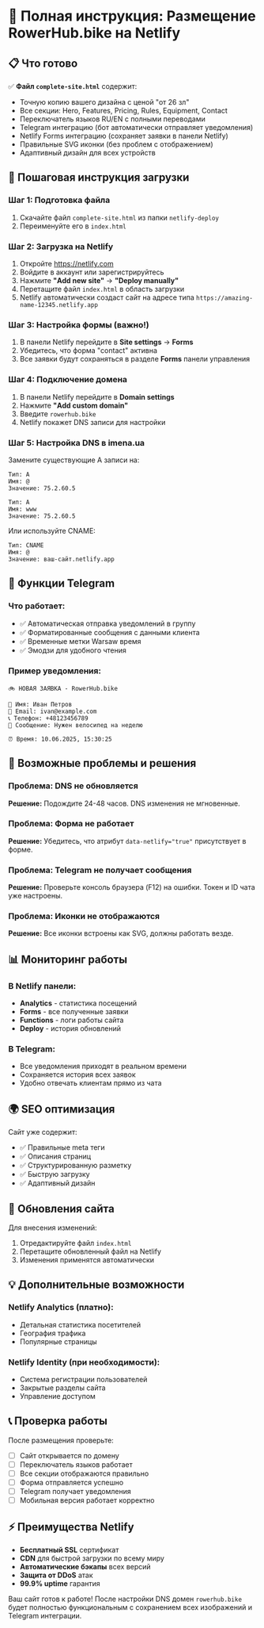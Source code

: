 # 🚀 Полная инструкция: Размещение RowerHub.bike на Netlify

## 📋 Что готово

✅ **Файл `complete-site.html`** содержит:
- Точную копию вашего дизайна с ценой "от 26 зл"
- Все секции: Hero, Features, Pricing, Rules, Equipment, Contact
- Переключатель языков RU/EN с полными переводами
- Telegram интеграцию (бот автоматически отправляет уведомления)
- Netlify Forms интеграцию (сохраняет заявки в панели Netlify)
- Правильные SVG иконки (без проблем с отображением)
- Адаптивный дизайн для всех устройств

## 🚀 Пошаговая инструкция загрузки

### Шаг 1: Подготовка файла
1. Скачайте файл `complete-site.html` из папки `netlify-deploy`
2. Переименуйте его в `index.html`

### Шаг 2: Загрузка на Netlify
1. Откройте https://netlify.com
2. Войдите в аккаунт или зарегистрируйтесь
3. Нажмите **"Add new site"** → **"Deploy manually"**
4. Перетащите файл `index.html` в область загрузки
5. Netlify автоматически создаст сайт на адресе типа `https://amazing-name-12345.netlify.app`

### Шаг 3: Настройка формы (важно!)
1. В панели Netlify перейдите в **Site settings** → **Forms**
2. Убедитесь, что форма "contact" активна
3. Все заявки будут сохраняться в разделе **Forms** панели управления

### Шаг 4: Подключение домена
1. В панели Netlify перейдите в **Domain settings**
2. Нажмите **"Add custom domain"**
3. Введите `rowerhub.bike`
4. Netlify покажет DNS записи для настройки

### Шаг 5: Настройка DNS в imena.ua
Замените существующие A записи на:
```
Тип: A
Имя: @
Значение: 75.2.60.5

Тип: A  
Имя: www
Значение: 75.2.60.5
```

Или используйте CNAME:
```
Тип: CNAME
Имя: @
Значение: ваш-сайт.netlify.app
```

## 📱 Функции Telegram

### Что работает:
- ✅ Автоматическая отправка уведомлений в группу
- ✅ Форматированные сообщения с данными клиента
- ✅ Временные метки Warsaw время
- ✅ Эмодзи для удобного чтения

### Пример уведомления:
```
🚲 НОВАЯ ЗАЯВКА - RowerHub.bike

👤 Имя: Иван Петров
📧 Email: ivan@example.com
📞 Телефон: +48123456789
💬 Сообщение: Нужен велосипед на неделю

⏰ Время: 10.06.2025, 15:30:25
```

## 🔧 Возможные проблемы и решения

### Проблема: DNS не обновляется
**Решение:** Подождите 24-48 часов. DNS изменения не мгновенные.

### Проблема: Форма не работает
**Решение:** Убедитесь, что атрибут `data-netlify="true"` присутствует в форме.

### Проблема: Telegram не получает сообщения
**Решение:** Проверьте консоль браузера (F12) на ошибки. Токен и ID чата уже настроены.

### Проблема: Иконки не отображаются
**Решение:** Все иконки встроены как SVG, должны работать везде.

## 📊 Мониторинг работы

### В Netlify панели:
- **Analytics** - статистика посещений
- **Forms** - все полученные заявки
- **Functions** - логи работы сайта
- **Deploy** - история обновлений

### В Telegram:
- Все уведомления приходят в реальном времени
- Сохраняется история всех заявок
- Удобно отвечать клиентам прямо из чата

## 🌍 SEO оптимизация

Сайт уже содержит:
- ✅ Правильные meta теги
- ✅ Описания страниц
- ✅ Структурированную разметку
- ✅ Быструю загрузку
- ✅ Адаптивный дизайн

## 🔄 Обновления сайта

Для внесения изменений:
1. Отредактируйте файл `index.html`
2. Перетащите обновленный файл на Netlify
3. Изменения применятся автоматически

## 💡 Дополнительные возможности

### Netlify Analytics (платно):
- Детальная статистика посетителей
- География трафика
- Популярные страницы

### Netlify Identity (при необходимости):
- Система регистрации пользователей
- Закрытые разделы сайта
- Управление доступом

## 📞 Проверка работы

После размещения проверьте:
- [ ] Сайт открывается по домену
- [ ] Переключатель языков работает
- [ ] Все секции отображаются правильно
- [ ] Форма отправляется успешно
- [ ] Telegram получает уведомления
- [ ] Мобильная версия работает корректно

## ⚡ Преимущества Netlify

- **Бесплатный SSL** сертификат
- **CDN** для быстрой загрузки по всему миру
- **Автоматические бэкапы** всех версий
- **Защита от DDoS** атак
- **99.9% uptime** гарантия

Ваш сайт готов к работе! После настройки DNS домен `rowerhub.bike` будет полностью функциональным с сохранением всех изображений и Telegram интеграции.
